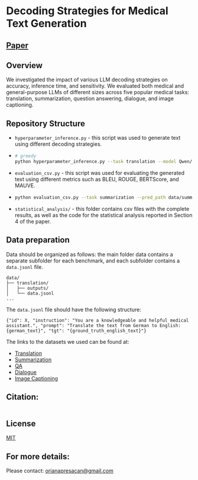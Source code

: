 # Decoding Strategies for Medical Text Generation

## [Paper]() 


## Overview
We investigated the impact of various LLM decoding strategies on accuracy, inference time, and sensitivity. We evaluated both medical and general-purpose LLMs of different sizes across five popular medical tasks: translation, summarization, question answering, dialogue, and image captioning.

## Repository Structure

- `hyperparameter_inference.py` - this script was used to generate text using different decoding strategies.
- 
    ```bash
    # greedy
    python hyperparameter_inference.py --task translation --model Qwen/Qwen3-1.7B --decoding_strategy greedy
    ```
    
- `evaluation_csv.py` - this script was used for evaluating the generated text using different metrics such as BLEU, ROUGE, BERTScore, and MAUVE.
- 
    ```bash
    python evaluation_csv.py --task summarization --pred_path data/summarization/outputs --gt_file data/summarization/data.jsonl
    ```
    
- `statistical_analysis/` - this folder contains csv files with the complete results, as well as the code for the statistical analysis reported in Section 4 of the paper.

## Data preparation
Data should be organized as follows: the main folder data contains a separate subfolder for each benchmark, and each subfolder contains a `data.jsonl` file.

``` 
data/
├── translation/
│   ├── outputs/
│   └── data.jsonl
...
``` 

The `data.jsonl` file should have the following structure:
``` 
{"id": X, "instruction": "You are a knowledgeable and helpful medical assistant.", "prompt": "Translate the text from German to English: {german_text}", "tgt": "{ground_truth_english_text}"}
``` 

The links to the datasets we used can be found at:
- [Translation](https://ufal.mff.cuni.cz/ufal_medical_corpus)
- [Summarization](https://huggingface.co/datasets/ccdv/pubmed-summarization/tree/main/section)
- [QA](https://huggingface.co/datasets/medalpaca/medical_meadow_medical_flashcards)
- [Dialogue]()
- [Image Captioning](https://zenodo.org/records/8333645)

## Citation:
```

```

## License
[MIT](https://choosealicense.com/licenses/mit/)

## For more details:
Please contact: orianapresacan@gmail.com
